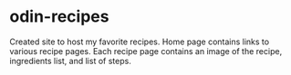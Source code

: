 # odin-recipes
Created site to host my favorite recipes.
Home page contains links to various recipe pages.
Each recipe page contains an image of the recipe, ingredients list, and list of steps.
